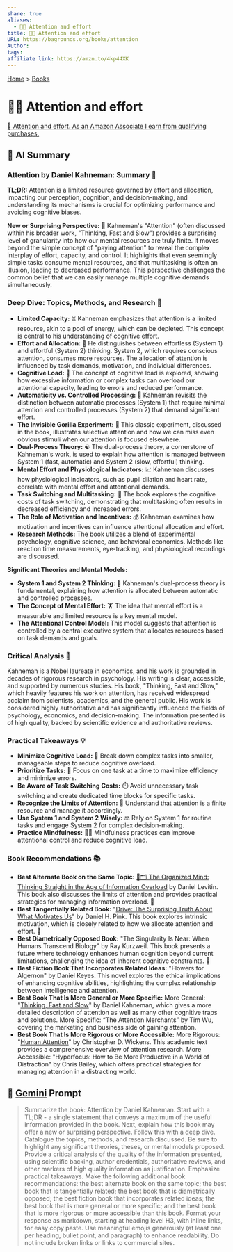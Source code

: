 ```yaml
---
share: true
aliases:
  - 🤔💪 Attention and effort
title: 🤔💪 Attention and effort
URL: https://bagrounds.org/books/attention
Author: 
tags: 
affiliate link: https://amzn.to/4kp44XK
---
```

[Home](../index.md) > [Books](./index.md)  
# 🤔💪 Attention and effort  
[🛒 Attention and effort. As an Amazon Associate I earn from qualifying purchases.](https://amzn.to/4kp44XK)  
  
## 🤖 AI Summary  
### Attention by Daniel Kahneman: Summary 🧠  
**TL;DR:** Attention is a limited resource governed by effort and allocation, impacting our perception, cognition, and decision-making, and understanding its mechanisms is crucial for optimizing performance and avoiding cognitive biases.  
  
**New or Surprising Perspective:** 🤔 Kahneman's "Attention" (often discussed within his broader work, "Thinking, Fast and Slow") provides a surprising level of granularity into how our mental resources are truly finite. It moves beyond the simple concept of "paying attention" to reveal the complex interplay of effort, capacity, and control. It highlights that even seemingly simple tasks consume mental resources, and that multitasking is often an illusion, leading to decreased performance. This perspective challenges the common belief that we can easily manage multiple cognitive demands simultaneously.  
  
### Deep Dive: Topics, Methods, and Research 🔬  
* **Limited Capacity:** ⏳ Kahneman emphasizes that attention is a limited resource, akin to a pool of energy, which can be depleted. This concept is central to his understanding of cognitive effort.  
* **Effort and Allocation:** 💪 He distinguishes between effortless (System 1) and effortful (System 2) thinking. System 2, which requires conscious attention, consumes more resources. The allocation of attention is influenced by task demands, motivation, and individual differences.  
* **Cognitive Load:** 🤯 The concept of cognitive load is explored, showing how excessive information or complex tasks can overload our attentional capacity, leading to errors and reduced performance.  
* **Automaticity vs. Controlled Processing:** 🤖 Kahneman revisits the distinction between automatic processes (System 1) that require minimal attention and controlled processes (System 2) that demand significant effort.  
* **The Invisible Gorilla Experiment:** 🦍 This classic experiment, discussed in the book, illustrates selective attention and how we can miss even obvious stimuli when our attention is focused elsewhere.  
* **Dual-Process Theory:** ☯️ The dual-process theory, a cornerstone of Kahneman's work, is used to explain how attention is managed between System 1 (fast, automatic) and System 2 (slow, effortful) thinking.  
* **Mental Effort and Physiological Indicators:** 📈 Kahneman discusses how physiological indicators, such as pupil dilation and heart rate, correlate with mental effort and attentional demands.  
* **Task Switching and Multitasking:** 🔄 The book explores the cognitive costs of task switching, demonstrating that multitasking often results in decreased efficiency and increased errors.  
* **The Role of Motivation and Incentives:** 💰 Kahneman examines how motivation and incentives can influence attentional allocation and effort.  
* **Research Methods:** The book utilizes a blend of experimental psychology, cognitive science, and behavioral economics. Methods like reaction time measurements, eye-tracking, and physiological recordings are discussed.  
  
**Significant Theories and Mental Models:**  
* **System 1 and System 2 Thinking:** 🧠 Kahneman's dual-process theory is fundamental, explaining how attention is allocated between automatic and controlled processes.  
* **The Concept of Mental Effort:** 🏋️ The idea that mental effort is a measurable and limited resource is a key mental model.  
* **The Attentional Control Model:** This model suggests that attention is controlled by a central executive system that allocates resources based on task demands and goals.  
  
### Critical Analysis 🧐  
Kahneman is a Nobel laureate in economics, and his work is grounded in decades of rigorous research in psychology. His writing is clear, accessible, and supported by numerous studies. His book, "Thinking, Fast and Slow," which heavily features his work on attention, has received widespread acclaim from scientists, academics, and the general public. His work is considered highly authoritative and has significantly influenced the fields of psychology, economics, and decision-making. The information presented is of high quality, backed by scientific evidence and authoritative reviews.  
  
### Practical Takeaways 💡  
* **Minimize Cognitive Load:** 🧘 Break down complex tasks into smaller, manageable steps to reduce cognitive overload.  
* **Prioritize Tasks:** 🎯 Focus on one task at a time to maximize efficiency and minimize errors.  
* **Be Aware of Task Switching Costs:** ⏱️ Avoid unnecessary task switching and create dedicated time blocks for specific tasks.  
* **Recognize the Limits of Attention:** 🛑 Understand that attention is a finite resource and manage it accordingly.  
* **Use System 1 and System 2 Wisely:** ⚖️ Rely on System 1 for routine tasks and engage System 2 for complex decision-making.  
* **Practice Mindfulness:** 🧘‍♀️ Mindfulness practices can improve attentional control and reduce cognitive load.  
  
### Book Recommendations 📚  
* **Best Alternate Book on the Same Topic:** [🧠🗂️ The Organized Mind: Thinking Straight in the Age of Information Overload](./the-organized-mind-thinking-straight-in-the-age-of-information-overload.md) by Daniel Levitin. This book also discusses the limits of attention and provides practical strategies for managing information overload. 🧠  
* **Best Tangentially Related Book:** "[Drive: The Surprising Truth About What Motivates Us](./drive-the-surprising-truth-about-what-motivates-us.md)" by Daniel H. Pink. This book explores intrinsic motivation, which is closely related to how we allocate attention and effort. 🚀  
* **Best Diametrically Opposed Book:** "The Singularity Is Near: When Humans Transcend Biology" by Ray Kurzweil. This book presents a future where technology enhances human cognition beyond current limitations, challenging the idea of inherent cognitive constraints. 🤖  
* **Best Fiction Book That Incorporates Related Ideas:** "Flowers for Algernon" by Daniel Keyes. This novel explores the ethical implications of enhancing cognitive abilities, highlighting the complex relationship between intelligence and attention.   
* **Best Book That Is More General or More Specific:** More General: "[Thinking, Fast and Slow](./thinking-fast-and-slow.md)" by Daniel Kahneman, which gives a more detailed description of attention as well as many other cognitive traps and solutions. More Specific: “The Attention Merchants” by Tim Wu, covering the marketing and business side of gaining attention.   
* **Best Book That Is More Rigorous or More Accessible:** More Rigorous: "[Human Attention](./human-attention.md)" by Christopher D. Wickens. This academic text provides a comprehensive overview of attention research. More Accessible: "Hyperfocus: How to Be More Productive in a World of Distraction" by Chris Bailey, which offers practical strategies for managing attention in a distracting world.  
  
## 💬 [Gemini](https://gemini.google.com) Prompt  
> Summarize the book: Attention by Daniel Kahneman. Start with a TL;DR - a single statement that conveys a maximum of the useful information provided in the book. Next, explain how this book may offer a new or surprising perspective. Follow this with a deep dive. Catalogue the topics, methods, and research discussed. Be sure to highlight any significant theories, theses, or mental models proposed. Provide a critical analysis of the quality of the information presented, using scientific backing, author credentials, authoritative reviews, and other markers of high quality information as justification. Emphasize practical takeaways. Make the following additional book recommendations: the best alternate book on the same topic; the best book that is tangentially related; the best book that is diametrically opposed; the best fiction book that incorporates related ideas; the best book that is more general or more specific; and the best book that is more rigorous or more accessible than this book. Format your response as markdown, starting at heading level H3, with inline links, for easy copy paste. Use meaningful emojis generously (at least one per heading, bullet point, and paragraph) to enhance readability. Do not include broken links or links to commercial sites.  
